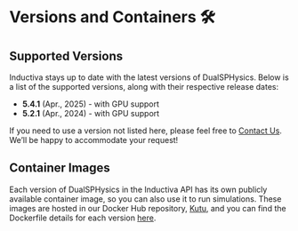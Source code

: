 # Versions and Containers 🛠️

## Supported Versions
Inductiva stays up to date with the latest versions of DualSPHysics. Below is a list of the supported versions, along with their respective release dates:

- **5.4.1** (Apr., 2025) - with GPU support
- **5.2.1** (Apr., 2024) - with GPU support

If you need to use a version not listed here, please feel free to [Contact Us](mailto:support@inductiva.ai).
We’ll be happy to accommodate your request!

## Container Images
Each version of DualSPHysics in the Inductiva API has its own publicly available container image, 
so you can also use it to run simulations. These images are hosted in our Docker Hub repository, 
[Kutu](https://hub.docker.com/r/inductiva/kutu/tags?name=dualsphysics), and you can find the 
Dockerfile details for each version [here](https://github.com/inductiva/kutu/tree/main/simulators/dualsphysics).
